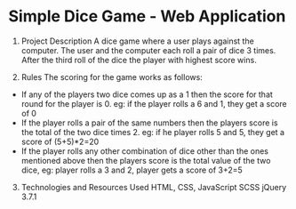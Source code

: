 # Simple Dice Game - Web Application

1. Project Description
   A dice game where a user plays against the computer. The user and the computer each roll a pair of dice 3 times. After the third roll of the dice the player with highest score wins.

2. Rules
   The scoring for the game works as follows:

- If any of the players two dice comes up as a 1 then the score for that round for the player is 0. eg: if the player rolls a 6 and 1, they get a score of 0
- If the player rolls a pair of the same numbers then the players score is the total of the two dice times 2. eg: if he player rolls 5 and 5, they get a score of (5+5)\*2=20
- If the player rolls any other combination of dice other than the ones mentioned above then the players score is the total value of the two dice, eg: player rolls a 3 and 2, player gets a score of 3+2=5

3. Technologies and Resources Used
HTML, CSS, JavaScript
SCSS
jQuery 3.7.1
